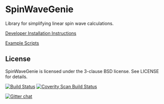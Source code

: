 # SpinWaveGenie
Library for simplifying linear spin wave calculations. 

[Developer Installation Instructions](https://github.com/SpinWaveGenie/SpinWaveGenie/wiki/Installing-Spin-Wave-Genie)

[Example Scripts](https://github.com/SpinWaveGenie/SpinWaveGenie/wiki/Examples)

License
-----
SpinWaveGenie is licensed under the 3-clause BSD license. See LICENSE for details.

[![Build Status](https://travis-ci.org/SpinWaveGenie/SpinWaveGenie.svg?branch=master)](https://travis-ci.org/SpinWaveGenie/SpinWaveGenie) 
<a href="https://scan.coverity.com/projects/4034">
  <img alt="Coverity Scan Build Status"
       src="https://scan.coverity.com/projects/4034/badge.svg"/>
</a>

[![Gitter chat](https://badges.gitter.im/SpinWaveGenie/SpinWaveGenie.png)](https://gitter.im/SpinWaveGenie/Users "Gitter chat")
